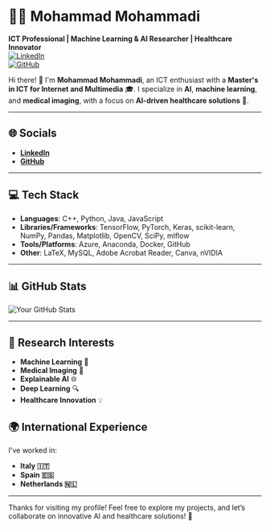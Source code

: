 # 👨‍💻 **Mohammad Mohammadi**  
**ICT Professional | Machine Learning & AI Researcher | Healthcare Innovator**  
[![LinkedIn](https://img.shields.io/badge/LinkedIn-Connect-blue)](https://www.linkedin.com/in/your-profile-link)  
[![GitHub](https://img.shields.io/badge/GitHub-Profile-black)](https://github.com/your-github)

Hi there! 👋 I'm **Mohammad Mohammadi**, an ICT enthusiast with a **Master's in ICT for Internet and Multimedia** 🎓. I specialize in **AI**, **machine learning**, and **medical imaging**, with a focus on **AI-driven healthcare solutions** 🏥.

---

## 🌐 **Socials**  
- **[LinkedIn](https://www.linkedin.com/in/your-profile-link)**  
- **[GitHub](https://github.com/your-github)**  

---

## 💻 **Tech Stack**  
- **Languages**: C++, Python, Java, JavaScript  
- **Libraries/Frameworks**: TensorFlow, PyTorch, Keras, scikit-learn, NumPy, Pandas, Matplotlib, OpenCV, SciPy, mlflow  
- **Tools/Platforms**: Azure, Anaconda, Docker, GitHub  
- **Other**: LaTeX, MySQL, Adobe Acrobat Reader, Canva, nVIDIA  

---

## 📊 **GitHub Stats**  
![Your GitHub Stats](https://github-readme-stats.vercel.app/api?username=your-github&show_icons=true&hide_title=true&count_private=true&hide=prs)

---

## 🔬 **Research Interests**  
- **Machine Learning** 🤖  
- **Medical Imaging** 🩻  
- **Explainable AI** 🌐  
- **Deep Learning** 🔍  
- **Healthcare Innovation** 💡

## 🌍 **International Experience**  
I've worked in:
- **Italy 🇮🇹**
- **Spain 🇪🇸**
- **Netherlands 🇳🇱**
---

Thanks for visiting my profile! Feel free to explore my projects, and let’s collaborate on innovative AI and healthcare solutions! 🚀
